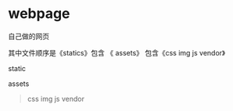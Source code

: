 # webpage
自己做的网页


其中文件顺序是《statics》包含 《 assets》 包含《css img js vendor》

static 

 assets
  >css
  >img
  >js
  >vendor
